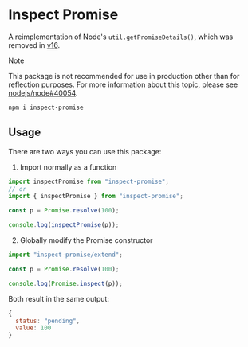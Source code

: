 <!-- markdownlint-disable MD029 -->

# Inspect Promise

A reimplementation of Node's `util.getPromiseDetails()`, which was removed in [v16](https://github.com/nodejs/node/pull/37819).

> [!NOTE]
> This package is not recommended for use in production other than for reflection purposes. For more information about this topic, please see [nodejs/node#40054](https://github.com/nodejs/node/issues/40054).

```sh
npm i inspect-promise
```

## Usage

There are two ways you can use this package:

1. Import normally as a function

```ts
import inspectPromise from "inspect-promise";
// or
import { inspectPromise } from "inspect-promise";

const p = Promise.resolve(100);

console.log(inspectPromise(p));
```

2. Globally modify the Promise constructor

```ts
import "inspect-promise/extend";

const p = Promise.resolve(100);

console.log(Promise.inspect(p));
```

Both result in the same output:

```js
{
  status: "pending",
  value: 100
}
```
